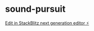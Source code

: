 # sound-pursuit

[Edit in StackBlitz next generation editor ⚡️](https://stackblitz.com/~/github.com/cloph-dsp/sound-pursuit)